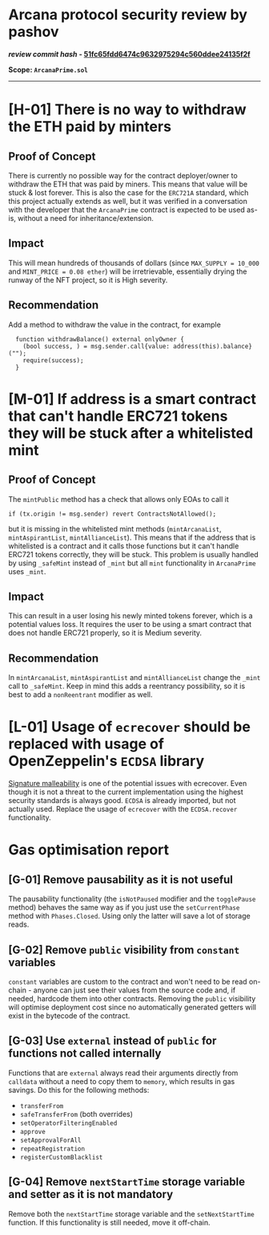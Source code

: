 # Arcana protocol security review by pashov

***review commit hash* - [51fc65fdd6474c9632975294c560ddee24135f2f](https://github.com/Prominence-Games/arcana-foundry-erc721a/tree/51fc65fdd6474c9632975294c560ddee24135f2f)**

**Scope: `ArcanaPrime.sol`**

---

# [H-01] There is no way to withdraw the ETH paid by minters

## Proof of Concept

There is currently no possible way for the contract deployer/owner to withdraw the ETH that was paid by miners. This means that value will be stuck & lost forever.
This is also the case for the `ERC721A` standard, which this project actually extends as well, but it was verified in a conversation with the developer that the `ArcanaPrime` contract is expected to be used as-is, without a need for inheritance/extension.

## Impact

This will mean hundreds of thousands of dollars (since `MAX_SUPPLY = 10_000` and `MINT_PRICE = 0.08 ether`) will be irretrievable, essentially drying the runway of the NFT project, so it is High severity.

## Recommendation

Add a method to withdraw the value in the contract, for example
```solidity
  function withdrawBalance() external onlyOwner {
    (bool success, ) = msg.sender.call{value: address(this).balance}("");
    require(success);
  }
```

# [M-01] If address is a smart contract that can't handle ERC721 tokens they will be stuck after a whitelisted mint

## Proof of Concept

The `mintPublic` method has a check that allows only EOAs to call it
```solidity
if (tx.origin != msg.sender) revert ContractsNotAllowed();
```
but it is missing in the whitelisted mint methods (`mintArcanaList`, `mintAspirantList`, `mintAllianceList`). This means that if the address that is whitelisted is a contract and it calls those functions but it can't handle ERC721 tokens correctly, they will be stuck. This problem is usually handled by using `_safeMint` instead of `_mint` but all `mint` functionality in `ArcanaPrime` uses `_mint`.

## Impact

This can result in a user losing his newly minted tokens forever, which is a potential values loss. It requires the user to be using a smart contract that does not handle ERC721 properly, so it is Medium severity.

## Recommendation

In `mintArcanaList`, `mintAspirantList` and `mintAllianceList` change the `_mint` call to `_safeMint`. Keep in mind this adds a reentrancy possibility, so it is best to add a `nonReentrant` modifier as well.


# [L-01] Usage of `ecrecover` should be replaced with usage of OpenZeppelin's `ECDSA` library

[Signature malleability](https://swcregistry.io/docs/SWC-117) is one of the potential issues with ecrecover. Even though it is not a threat to the current implementation using the highest security standards is always good. `ECDSA` is already imported, but not actually used. Replace the usage of `ecrecover` with the `ECDSA.recover` functionality.

# Gas optimisation report

## [G-01] Remove pausability as it is not useful

The pausability functionality (the `isNotPaused` modifier and the `togglePause` method) behaves the same way as if you just use the `setCurrentPhase` method with `Phases.Closed`. Using only the latter will save a lot of storage reads. 

## [G-02] Remove `public` visibility from `constant` variables

`constant` variables are custom to the contract and won't need to be read on-chain - anyone can just see their values from the source code and, if needed, hardcode them into other contracts. Removing the `public` visibility will optimise deployment cost since no automatically generated getters will exist in the bytecode of the contract.

## [G-03] Use `external` instead of `public` for functions not called internally

Functions that are `external` always read their arguments directly from `calldata` without a need to copy them to `memory`, which results in gas savings. Do this for the following methods:
- `transferFrom`
- `safeTransferFrom` (both overrides)
- `setOperatorFilteringEnabled`
- `approve`
- `setApprovalForAll`
- `repeatRegistration`
- `registerCustomBlacklist`

## [G-04] Remove `nextStartTime` storage variable and setter as it is not mandatory

Remove both the `nextStartTime` storage variable and the `setNextStartTime` function. If this functionality is still needed, move it off-chain.